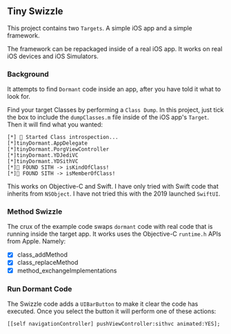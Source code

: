 
## Tiny Swizzle
This project contains two `Targets`.  A simple iOS app and a simple framework.  

The framework can be repackaged inside of a real iOS app.  It works on real iOS devices and iOS Simulators.

### Background
It attempts to find `Dormant` code inside an app, after you have told it what to look for.  

Find your target Classes by performing a `Class Dump`.   In this project, just tick the box to include the  `dumpClasses.m` file inside of the iOS app's `Target`.  Then it will find what you wanted:
```
[*] 🌠 Started Class introspection...
[*]tinyDormant.AppDelegate
[*]tinyDormant.PorgViewController
[*]tinyDormant.YDJediVC
[*]tinyDormant.YDSithVC
[*]🌠 FOUND SITH -> isKindOfClass!
[*]🌠 FOUND SITH -> isMemberOfClass!
```

This works on Objective-C and Swift.  I have only tried with Swift code that inherits from `NSObject`. I have not tried this with the 2019 launched `SwiftUI`.

### Method Swizzle
The crux of the example code swaps `dormant` code with real code that is running inside the target app. It works uses the Objective-C `runtime.h` APIs from Apple.  Namely:

- [x] class_addMethod
- [x]  class_replaceMethod
- [x] method_exchangeImplementations

### Run Dormant Code
The Swizzle code adds a `UIBarButton` to make it clear the code has executed.  Once you select the button it will perform one of these actions:
```
[[self navigationController] pushViewController:sithvc animated:YES];    
```
